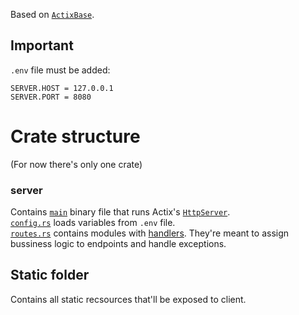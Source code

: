Based on [`ActixBase`](https://github.com/DawidKrok/ActixBase).

## Important
`.env` file must be added:
```
SERVER.HOST = 127.0.0.1
SERVER.PORT = 8080
```

# Crate structure

(For now there's only one crate)

### server
Contains [`main`](server/src/main.rs) binary file that runs Actix's [`HttpServer`](https://actix.rs/docs/server/).  
[`config.rs`](server/src/config.rs) loads variables from `.env` file.  
[`routes.rs`](server/src/routes.rs) contains modules with [handlers](https://actix.rs/docs/handlers/). They're meant to assign bussiness logic to endpoints and handle exceptions.


## Static folder
Contains all static recsources that'll be exposed to client.